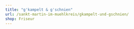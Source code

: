 ```yaml
---
title: "g'kampelt & g'schnien"
url: /sankt-martin-im-muehlkreis/gkampelt-und-gschnien/
shop: Friseur
---
```

